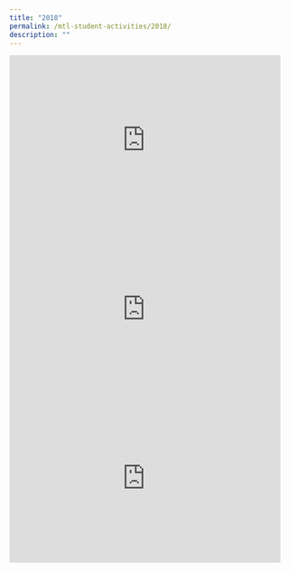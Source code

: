 ```yaml
---
title: "2018"
permalink: /mtl-student-activities/2018/
description: ""
---
```

<iframe allowfullscreen="true" height="299" width="480" frameborder="0" src="https://docs.google.com/presentation/d/e/2PACX-1vTGh4zwkqNWjUT5ZENXR1io_Fbag3VHuwvMXF9JGc7iXWZKCrcCncROchwg8I8yT7qG91RYgIFDXGUc/embed?start=false&amp;loop=false&amp;delayms=3000"></iframe>

<iframe allowfullscreen="true" height="299" width="480" frameborder="0" src="https://docs.google.com/presentation/d/e/2PACX-1vTrop1Z_v7wNRBSWem5VUdJdhZDgjFRzyv8SVoMdLimkJBvdmoB7f30twwNdCujsLI4hLorSXQos_gc/embed?start=false&amp;loop=false&amp;delayms=3000"></iframe>

<iframe allowfullscreen="true" height="299" width="480" frameborder="0" src="https://docs.google.com/presentation/d/e/2PACX-1vRWeFTCZOKo8nccy07XCWElw8q960X5f4dHYqjeMJZsBMqnYAZNlYqarmK9qEGTQ4DvvYnZc3zLJWut/embed?start=false&amp;loop=false&amp;delayms=3000"></iframe>
